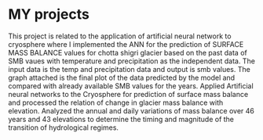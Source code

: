 # MY projects

This project is related to the application of artificial neural network to cryosphere where I implemented the ANN for the prediction of SURFACE MASS BALANCE values for chotta shigri glacier based on the past data of SMB vaues with temperature and precipitation as the independent data. The input data is the temp and precipitation data and output is smb values. The graph attached is the final plot of the data predicted by the model and compared with already available SMB values for the years.
Applied Artificial neural networks to the Cryosphere for prediction of surface mass balance and processed the relation of change in glacier mass balance with elevation.
Analyzed the annual and daily variations of mass balance over 46 years and 43 elevations to determine the timing and magnitude of the transition of hydrological regimes.


